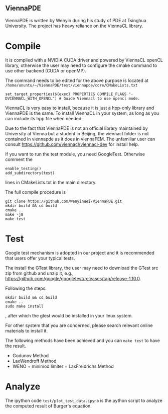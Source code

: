 ## ViennaPDE
ViennaPDE is written by Wenyin during his study of PDE at Tsinghua University. The project has heavy reliance on the ViennaCL library.


# Compile
It is compiled with a NVIDIA CUDA driver and powered by ViennaCL openCL library, otherwise the user may need to configure the cmake command to use other backend (CUDA or openMP).

The command needs to be edited for the above purpose is located at `/home/ununtu/~/ViennaPDE/test/viennapde/core/CMakeLists.txt `
```
set_target_properties(${exec} PROPERTIES COMPILE_FLAGS "-DVIENNACL_WITH_OPENCL") # Guide Viennacl to use opencl mode.
```

ViennaCL is very easy to install, because it is just a hpp-only library and ViennaPDE is the same. To install ViennaCL in your system, as long as you can include its hpp file when needed.

Due to the fact that ViennaPDE is not an official library maintained by University at Vienna but a student in Beijing, the viennacl folder is not contained in viennapde as it does in viennaFEM. The unfamiliar user can consult https://github.com/viennacl/viennacl-dev for install help.

If you want to run the test module, you need GoogleTest. Otherwise comment the 
```
enable_testing()
add_subdirectory(test)
```
lines in CMakeLists.txt in the main directory.

The full compile procedure is 
```
git clone https://github.com/WenyinWei/ViennaPDE.git
mkdir build && cd build
cmake ..
make -j8
make test 
```

# Test
Google test mechanism is adopted in our project and it is recommended that users offer your typical tests.

The install the GTest library, the user may need to download the GTest src zip from github and unzip it, e.g., https://github.com/google/googletest/releases/tag/release-1.10.0.

Following the steps: 

```
mkdir build && cd build
cmake .. 
sudo make install
```  

, after which the gtest would be installed in your linux system.

For other system that you are concerned, please search relevant online materials to install it. 

The following methods have been achieved and you can `make test` to have the result.
- Godunov Method
- LaxWendroff Method 
- WENO + minimod limiter + LaxFreidrichs Method

# Analyze
The ipython code `test/plot_test_data.ipynb` is the python script to analyze the computed result of Burger's equation.
